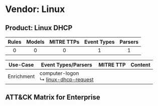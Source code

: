 Vendor: Linux
=============
Product: Linux DHCP
-------------------
| Rules | Models | MITRE TTPs | Event Types | Parsers |
|:-----:|:------:|:----------:|:-----------:|:-------:|
|   0   |   0    |     0      |      1      |    1    |

|  Use-Case  | Event Types/Parsers                                                                         | MITRE TTP | Content                                             |
|:----------:| ------------------------------------------------------------------------------------------- | --------- | --------------------------------------------------- |
| Enrichment |  computer-logon<br> ↳ [linux-dhcp-request](Parsers/parserContent_linux-dhcp-request.md)<br> |           | [](Rules_Models/r_m_linux_linux_dhcp_Enrichment.md) |

ATT&CK Matrix for Enterprise
----------------------------
